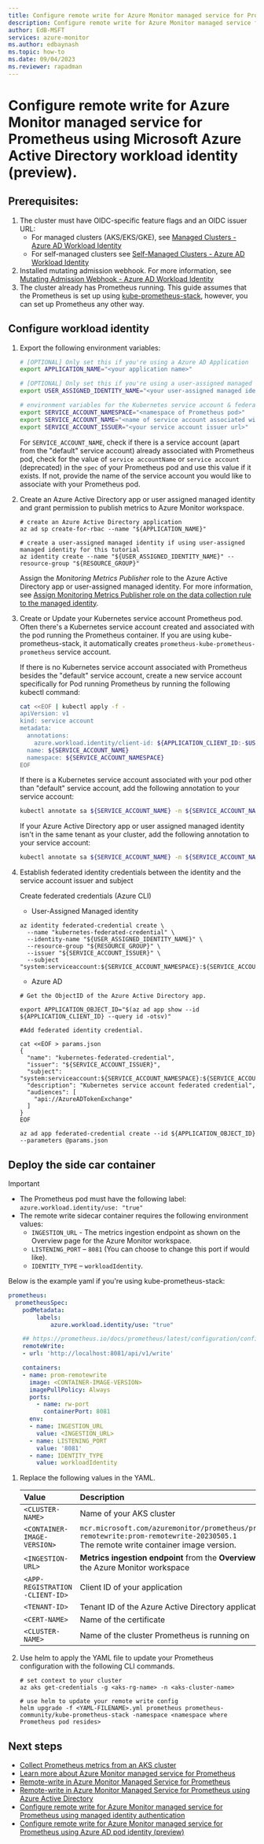 ```yaml
---
title: Configure remote write for Azure Monitor managed service for Prometheus using Microsoft Azure Active Directory workload identity (preview) 
description: Configure remote write for Azure Monitor managed service for Prometheus using Microsoft Azure Active Directory workload identity (preview)
author: EdB-MSFT
services: azure-monitor
ms.author: edbaynash
ms.topic: how-to
ms.date: 09/04/2023
ms.reviewer: rapadman
---
```


# Configure remote write for Azure Monitor managed service for Prometheus using Microsoft Azure Active Directory workload identity (preview). 


## Prerequisites:
1. The cluster must have OIDC-specific feature flags and an OIDC issuer URL: 
    * For managed clusters (AKS/EKS/GKE), see [Managed Clusters - Azure AD Workload Identity](https://azure.github.io/azure-workload-identity/docs/installation/managed-clusters.html)
    * For self-managed clusters see [Self-Managed Clusters - Azure AD Workload Identity](https://azure.github.io/azure-workload-identity/docs/installation/self-managed-clusters.html) 
1. Installed mutating admission webhook. For more information, see [Mutating Admission Webhook - Azure AD Workload Identity](https://azure.github.io/azure-workload-identity/docs/installation/mutating-admission-webhook.html)
1. The cluster already has Prometheus running. This guide assumes that the Prometheus is set up using [kube-prometheus-stack](https://azure.github.io/azure-workload-identity/docs/installation/managed-clusters.html), however, you can set up Prometheus any other way.


## Configure workload identity

1.  Export the following environment variables:
    
    ```bash
    # [OPTIONAL] Only set this if you're using a Azure AD Application
    export APPLICATION_NAME="<your application name>"
    
    # [OPTIONAL] Only set this if you're using a user-assigned managed identity
    export USER_ASSIGNED_IDENTITY_NAME="<your user-assigned managed identity name>"
    
    # environment variables for the Kubernetes service account & federated identity credential
    export SERVICE_ACCOUNT_NAMESPACE="<namespace of Prometheus pod>"
    export SERVICE_ACCOUNT_NAME="<name of service account associated with Prometheus pod>"
    export SERVICE_ACCOUNT_ISSUER="<your service account issuer url>"
    ```
    
    For `SERVICE_ACCOUNT_NAME`, check if there is a service account (apart from the "default" service account) already associated with Prometheus pod, check for the value of `service accountName` or `service account` (deprecated) in the `spec` of your Prometheus pod and use this value if it exists. If not, provide the name of the service account you would like to associate with your Prometheus pod.

1. Create an Azure Active Directory app or user assigned managed identity and grant permission to publish metrics to Azure Monitor workspace.
    ```azurecli
    # create an Azure Active Directory application
    az ad sp create-for-rbac --name "${APPLICATION_NAME}"

    # create a user-assigned managed identity if using user-assigned managed identity for this tutorial
    az identity create --name "${USER_ASSIGNED_IDENTITY_NAME}" --resource-group "${RESOURCE_GROUP}"
    ```

    Assign the *Monitoring Metrics Publisher* role to the Azure Active Directory app or user-assigned managed identity. For more information, see [Assign Monitoring Metrics Publisher role on the data collection rule to the managed identity](prometheus-remote-write-managed-identity.md#assign-monitoring-metrics-publisher-role-on-the-data-collection-rule-to-the-managed-identity).

1. Create or Update your Kubernetes service account Prometheus pod.  
   Often there's a Kubernetes service account created and associated with the pod running the Prometheus container. If you are using kube-prometheus-stack, it automatically creates `prometheus-kube-prometheus-prometheus` service account.

    If there is no Kubernetes service account associated with Prometheus besides the "default" service account, create a new service account specifically for Pod running Prometheus by running the following kubectl command:
    
    ```bash
    cat <<EOF | kubectl apply -f -
    apiVersion: v1
    kind: service account
    metadata:
      annotations:
        azure.workload.identity/client-id: ${APPLICATION_CLIENT_ID:-$USER_ASSIGNED_IDENTITY_CLIENT_ID}
      name: ${SERVICE_ACCOUNT_NAME}
      namespace: ${SERVICE_ACCOUNT_NAMESPACE}
    EOF
    ```

    If there is a Kubernetes service account associated with your pod other than "default" service account, add the following annotation to your service account:

    ```bash
    kubectl annotate sa ${SERVICE_ACCOUNT_NAME} -n ${SERVICE_ACCOUNT_NAMESPACE} azure.workload.identity/client-id="${APPLICATION_OR_USER_ASSIGNED_IDENTITY_CLIENT_ID}" –overwrite
    ```

    If your Azure Active Directory app or user assigned managed identity isn't in the same tenant as your cluster, add the following annotation to your service account:
    
    ```bash
    kubectl annotate sa ${SERVICE_ACCOUNT_NAME} -n ${SERVICE_ACCOUNT_NAMESPACE} azure.workload.identity/tenant-id="${APPLICATION_OR_USER_ASSIGNED_IDENTITY_TENANT_ID}" –overwrite
    ```

1.	Establish federated identity credentials between the identity and the service account issuer and subject
    
    Create federated credentials (Azure CLI)
    
    * User-Assigned Managed identity
    ```cli    
    az identity federated-credential create \
      --name "kubernetes-federated-credential" \
      --identity-name "${USER_ASSIGNED_IDENTITY_NAME}" \
      --resource-group "${RESOURCE_GROUP}" \
      --issuer "${SERVICE_ACCOUNT_ISSUER}" \
      --subject "system:serviceaccount:${SERVICE_ACCOUNT_NAMESPACE}:${SERVICE_ACCOUNT_NAME}"
	```

    * Azure AD
    ```CLI
	# Get the ObjectID of the Azure Active Directory app.

    export APPLICATION_OBJECT_ID="$(az ad app show --id ${APPLICATION_CLIENT_ID} --query id -otsv)"

    #Add federated identity credential.

    cat <<EOF > params.json
    {
      "name": "kubernetes-federated-credential",
      "issuer": "${SERVICE_ACCOUNT_ISSUER}",
      "subject": "system:serviceaccount:${SERVICE_ACCOUNT_NAMESPACE}:${SERVICE_ACCOUNT_NAME}",
      "description": "Kubernetes service account federated credential",
      "audiences": [
        "api://AzureADTokenExchange"
      ]
    }
    EOF

    az ad app federated-credential create --id ${APPLICATION_OBJECT_ID} --parameters @params.json
    ```

 ## Deploy the side car container
    
> [!IMPORTANT]
> *	The Prometheus pod must have the following label: `azure.workload.identity/use: "true"`
> *	The remote write sidecar container requires the following environment values:
>     *	`INGESTION_URL` - The metrics ingestion endpoint as shown on the Overview page for the Azure Monitor workspace.
>     *	`LISTENING_PORT` – `8081` (You can choose to change this port if would like).
>     *	`IDENTITY_TYPE` – `workloadIdentity`.

Below is the example yaml if you're using kube-prometheus-stack:

```yml
prometheus:
  prometheusSpec:
    podMetadata:
        labels:
            azure.workload.identity/use: "true"

    ## https://prometheus.io/docs/prometheus/latest/configuration/configuration/#remote_write    
    remoteWrite:
    - url: 'http://localhost:8081/api/v1/write'

    containers:
    - name: prom-remotewrite
      image: <CONTAINER-IMAGE-VERSION>
      imagePullPolicy: Always
      ports:
        - name: rw-port
          containerPort: 8081
      env:
      - name: INGESTION_URL
        value: <INGESTION_URL>
      - name: LISTENING_PORT
        value: '8081'
      - name: IDENTITY_TYPE
        value: workloadIdentity
```

1. Replace the following values in the YAML.
    
    | Value | Description |
    |:---|:---|
    | `<CLUSTER-NAME>` | Name of your AKS cluster |
    | `<CONTAINER-IMAGE-VERSION>` | `mcr.microsoft.com/azuremonitor/prometheus/promdev/prom-remotewrite:prom-remotewrite-20230505.1`<br>The remote write container image version. |
    | `<INGESTION-URL>` | **Metrics ingestion endpoint** from the **Overview** page for the Azure Monitor workspace |
    | `<APP-REGISTRATION -CLIENT-ID> ` | Client ID of your application |
    | `<TENANT-ID> ` | Tenant ID of the Azure Active Directory application |
    | `<CERT-NAME>` | Name of the certificate  |
    | `<CLUSTER-NAME>` | Name of the cluster Prometheus is running on |
    
1. Use helm to apply the YAML file to update your Prometheus configuration with the following CLI commands. 

    ```azurecli
    # set context to your cluster 
    az aks get-credentials -g <aks-rg-name> -n <aks-cluster-name> 
 
    # use helm to update your remote write config 
    helm upgrade -f <YAML-FILENAME>.yml prometheus prometheus-community/kube-prometheus-stack -namespace <namespace where Prometheus pod resides> 
    ```

## Next steps

- [Collect Prometheus metrics from an AKS cluster](../containers/prometheus-metrics-enable.md)
- [Learn more about Azure Monitor managed service for Prometheus](../essentials/prometheus-metrics-overview.md)
- [Remote-write in Azure Monitor Managed Service for Prometheus](prometheus-remote-write.md)
- [Remote-write in Azure Monitor Managed Service for Prometheus using Azure Active Directory](./prometheus-remote-write-active-directory.md)
- [Configure remote write for Azure Monitor managed service for Prometheus using managed identity authentication](./prometheus-remote-write-managed-identity.md)
- [Configure remote write for Azure Monitor managed service for Prometheus using Azure AD pod identity (preview)](./prometheus-remote-write-azure-ad-pod-identity.md)
